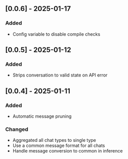 ## [0.0.6] - 2025-01-17
### Added
- Config variable to disable compile checks

## [0.0.5] - 2025-01-12
### Added
- Strips conversation to valid state on API error

## [0.0.4] - 2025-01-11
### Added
- Automatic message pruning

### Changed
- Aggregated all chat types to single type
- Use a common message format for all chats
- Handle message conversion to common in inference

